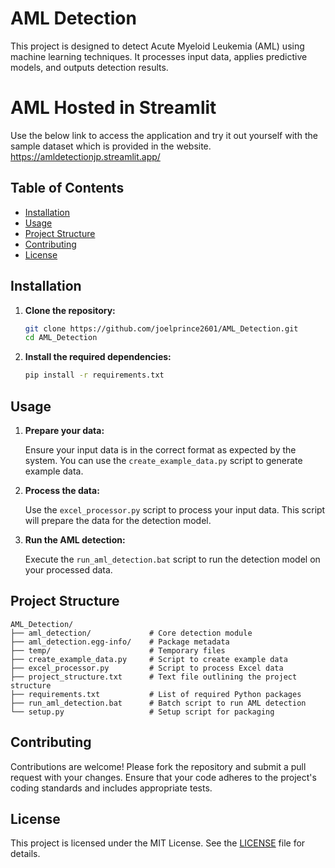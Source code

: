 # AML Detection

This project is designed to detect Acute Myeloid Leukemia (AML) using machine learning techniques. It processes input data, applies predictive models, and outputs detection results.

# AML Hosted in Streamlit
Use the below link to access the application and try it out yourself with the sample dataset which is provided in the website.
https://amldetectionjp.streamlit.app/

## Table of Contents

- [Installation](#installation)
- [Usage](#usage)
- [Project Structure](#project-structure)
- [Contributing](#contributing)
- [License](#license)

## Installation

1. **Clone the repository:**

   ```bash
   git clone https://github.com/joelprince2601/AML_Detection.git
   cd AML_Detection
   ```

2. **Install the required dependencies:**

   ```bash
   pip install -r requirements.txt
   ```

## Usage

1. **Prepare your data:**

   Ensure your input data is in the correct format as expected by the system. You can use the `create_example_data.py` script to generate example data.

2. **Process the data:**

   Use the `excel_processor.py` script to process your input data. This script will prepare the data for the detection model.

3. **Run the AML detection:**

   Execute the `run_aml_detection.bat` script to run the detection model on your processed data.

## Project Structure

```plaintext
AML_Detection/
├── aml_detection/             # Core detection module
├── aml_detection.egg-info/    # Package metadata
├── temp/                      # Temporary files
├── create_example_data.py     # Script to create example data
├── excel_processor.py         # Script to process Excel data
├── project_structure.txt      # Text file outlining the project structure
├── requirements.txt           # List of required Python packages
├── run_aml_detection.bat      # Batch script to run AML detection
└── setup.py                   # Setup script for packaging
```

## Contributing

Contributions are welcome! Please fork the repository and submit a pull request with your changes. Ensure that your code adheres to the project's coding standards and includes appropriate tests.

## License

This project is licensed under the MIT License. See the [LICENSE](LICENSE) file for details.

